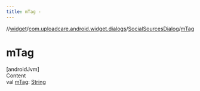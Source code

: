 ```yaml
---
title: mTag -
---
```

//[widget](../../index.md)/[com.uploadcare.android.widget.dialogs](../index.md)/[SocialSourcesDialog](index.md)/[mTag](m-tag.md)



# mTag  
[androidJvm]  
Content  
val [mTag](m-tag.md): [String](https://kotlinlang.org/api/latest/jvm/stdlib/kotlin/-string/index.html)  



